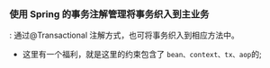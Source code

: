 

### 使用 Spring 的事务注解管理将事务织入到主业务 


: 通过@Transactional 注解方式，也可将事务织入到相应方法中。

* 这里有一个福利，就是这里的约束包含了 `bean、context、tx、aop`的;
